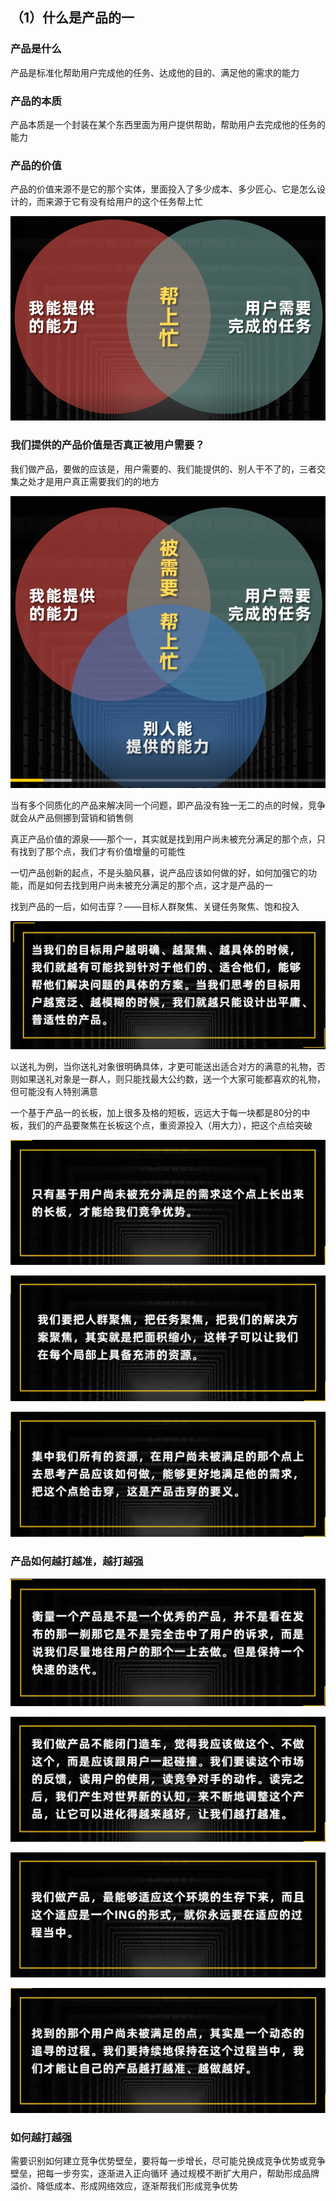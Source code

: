 ## **（1）什么是产品的一**
### **产品是什么**
产品是标准化帮助用户完成他的任务、达成他的目的、满足他的需求的能力

### **产品的本质**
产品本质是一个封装在某个东西里面为用户提供帮助，帮助用户去完成他的任务的能力

### **产品的价值**
产品的价值来源不是它的那个实体，里面投入了多少成本、多少匠心、它是怎么设计的，而来源于它有没有给用户的这个任务帮上忙

![prod-help-user](https://github.com/xiaoyuge/Prod-Notes/blob/main/resources/prod-help-user.png)

### **我们提供的产品价值是否真正被用户需要？**
我们做产品，要做的应该是，用户需要的、我们能提供的、别人干不了的，三者交集之处才是用户真正需要我们的的地方

![prod-user-need](https://github.com/xiaoyuge/Prod-Notes/blob/main/resources/prod-user-need.png)

当有多个同质化的产品来解决同一个问题，即产品没有独一无二的点的时候，竞争就会从产品侧挪到营销和销售侧

真正产品价值的源泉——那个一，其实就是找到用户尚未被充分满足的那个点，只有找到了那个点，我们才有价值增量的可能性

一切产品创新的起点，不是头脑风暴，说产品应该如何做的好，如何加强它的功能，而是如何去找到用户尚未被充分满足的那个点，这才是产品的一

找到产品的一后，如何击穿？——目标人群聚焦、关键任务聚焦、饱和投入

![user-focus](https://github.com/xiaoyuge/Prod-Notes/blob/main/resources/user-focus.png)

以送礼为例，当你送礼对象很明确具体，才更可能送出适合对方的满意的礼物，否则如果送礼对象是一群人，则只能找最大公约数，送一个大家可能都喜欢的礼物，但可能没有人特别满意

一个基于产品一的长板，加上很多及格的短板，远远大于每一块都是80分的中板，我们的产品要聚焦在长板这个点，重资源投入（用大力），把这个点给突破

![user-unsatisfied](https://github.com/xiaoyuge/Prod-Notes/blob/main/resources/user-unsatisfied.png)

![resouece-focus](https://github.com/xiaoyuge/Prod-Notes/blob/main/resources/resouece-focus.png)

![hit-point](https://github.com/xiaoyuge/Prod-Notes/blob/main/resources/hit-point.png)

### **产品如何越打越准，越打越强**

![prod-interate](https://github.com/xiaoyuge/Prod-Notes/blob/main/resources/prod-interate.png)

![prod-adjust-focus](https://github.com/xiaoyuge/Prod-Notes/blob/main/resources/prod-adjust-focus.png)


![prod-ing-forever](https://github.com/xiaoyuge/Prod-Notes/blob/main/resources/prod-ing-forever.png)

![prod-better-better](https://github.com/xiaoyuge/Prod-Notes/blob/main/resources/prod-better-better.png)

### **如何越打越强**
需要识别如何建立竞争优势壁垒，要将每一步增长，尽可能兑换成竞争优势或竞争壁垒，把每一步夯实，逐渐进入正向循环
通过规模不断扩大用户，帮助形成品牌溢价、降低成本、形成网络效应，逐渐帮我们形成竞争优势